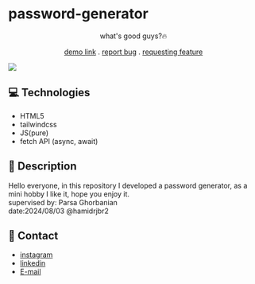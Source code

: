 # password-generator
<p align="center"> what's good guys?🔥</p>
<p align="center">
<a href="https://mehdi-zaree.github.io/password-generator/">demo link</a> .
<a href="https://github.com/Mehdi-Zaree/password-generator/issues">report bug</a> .
<a href="https://github.com/Mehdi-Zaree/password-generator/issues">requesting feature</a></p>
<img src="https://github.com/user-attachments/assets/2e44d6c6-f9ea-42b9-8538-2277c5696aeb"></img>
</p>

## :computer: Technologies 
- HTML5
- tailwindcss
- JS(pure)
- fetch API (async, await)
## :page_facing_up: Description
Hello everyone, in this repository I developed a password generator, as a mini hobby I like it, hope you enjoy it.</br>
supervised by: Parsa Ghorbanian</br>
date:2024/08/03
@hamidrjbr2
## :iphone: Contact
- [instagram](https://instagram.com/mehdi_zarei-web)
- [linkedin](https://linkedin.com/in/mehdi-zri)
- [E-mail](mahdizarei22019@gmail.com)

 

